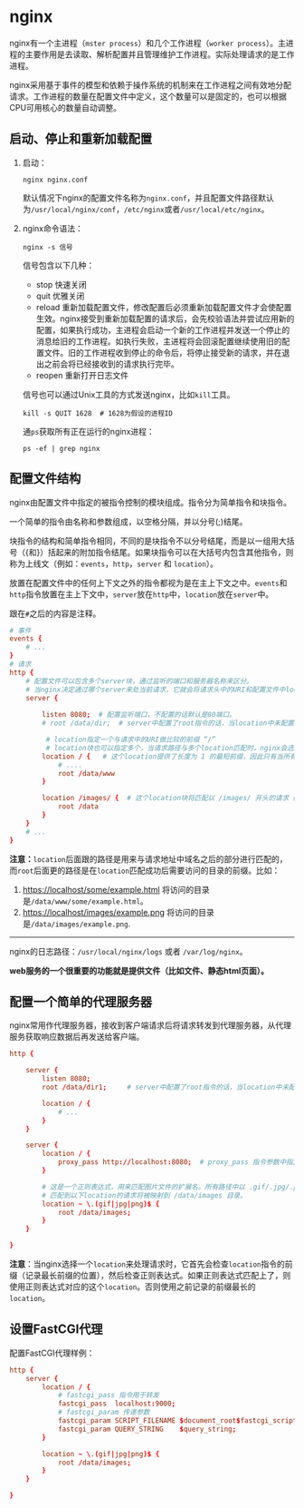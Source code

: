 # nginx

nginx有一个主进程（`mster process`）和几个工作进程（`worker process`）。主进程的主要作用是去读取、解析配置并且管理维护工作进程。实际处理请求的是工作进程。

nginx采用基于事件的模型和依赖于操作系统的机制来在工作进程之间有效地分配请求。工作进程的数量在配置文件中定义，这个数量可以是固定的，也可以根据CPU可用核心的数量自动调整。

## 启动、停止和重新加载配置

1. 启动：

    ```shell
    nginx nginx.conf
    ```

    默认情况下nginx的配置文件名称为`nginx.conf`，并且配置文件路径默认为`/usr/local/nginx/conf`，`/etc/nginx`或者`/usr/local/etc/nginx`。

2. nginx命令语法：

    ```shell
    nginx -s 信号
    ```

    信号包含以下几种：

    - stop 快速关闭
    - quit 优雅关闭
    - reload 重新加载配置文件，修改配置后必须重新加载配置文件才会使配置生效。nginx接受到重新加载配置的请求后，会先校验语法并尝试应用新的配置，如果执行成功，主进程会启动一个新的工作进程并发送一个停止的消息给旧的工作进程。如执行失败，主进程将会回滚配置继续使用旧的配置文件。旧的工作进程收到停止的命令后，将停止接受新的请求，并在退出之前会将已经接收到的请求执行完毕。
    - reopen 重新打开日志文件

    信号也可以通过Unix工具的方式发送nginx，比如`kill`工具。

    ```shell
    kill -s QUIT 1628  # 1628为假设的进程ID
    ```

    通`ps`获取所有正在运行的nginx进程：

    ```shell
    ps -ef | grep nginx
    ```

## 配置文件结构

nginx由配置文件中指定的被指令控制的模块组成。指令分为简单指令和块指令。

一个简单的指令由名称和参数组成，以空格分隔，并以分号(;)结尾。

块指令的结构和简单指令相同，不同的是块指令不以分号结尾，而是以一组用大括号（{和}）括起来的附加指令结尾。如果块指令可以在大括号内包含其他指令，则称为上线文（例如：`events`，`http`，`server` 和 `location`）。

放置在配置文件中的任何上下文之外的指令都视为是在主上下文之中。`events`和`http`指令放置在主上下文中，`server`放在`http`中，`location`放在`server`中。

跟在`#`之后的内容是注释。

```conf
# 事件
events {
    # ...
}
# 请求
http {
    # 配置文件可以包含多个server块，通过监听的端口和服务器名称来区分。
    # 当nginx决定通过哪个server来处当前请求，它就会将请求头中的URI和配置文件中location中指定的路径进行匹配测试。
    server {  
        
        listen 8080;  # 配置监听端口，不配置的话默认是80端口。
        # root /data/dir;  # server中配置了root指令的话，当location中未配置root指令时将使用这个全局的root配置，所有请求都将基于这个目录。

         # location指定一个与请求中的URI做比较的前缀 “/” 
         # location块也可以指定多个，当请求路径与多个location匹配时，nginx会选择具有最长前缀的。
        location / {   # 这个location提供了长度为 1 的最短前缀，因此只有当所有其他location无法提供匹配时，才会使用这个location块。
            # ....
            root /data/www
        }

        location /images/ {  # 这个location块将匹配以 /images/ 开头的请求（上面的 location / 也能匹配此类请求，但前缀较短）。
            root /data
        }
    }
    # ...
}

```

**注意：**`location`后面跟的路径是用来与请求地址中域名之后的部分进行匹配的，而`root`后面更的路径是在`location`匹配成功后需要访问的目录的前缀。比如：

1. <https://localhost/some/example.html> 将访问的目录是`/data/www/some/example.html`。
2. <https://localhost/images/example.png> 将访问的目录是`/data/images/example.png`.

----

nginx的日志路径：`/usr/local/nginx/logs` 或者 `/var/log/nginx`。

**web服务的一个很重要的功能就是提供文件（比如文件、静态html页面）。**

## 配置一个简单的代理服务器

nginx常用作代理服务器，接收到客户端请求后将请求转发到代理服务器，从代理服务获取响应数据后再发送给客户端。

```conf
http {

    server {
        listen 8080;
        root /data/dir1;     # server中配置了root指令的话，当location中未配置root指令时将使用这个全局的root配置，所有请求都将基于这个目录。

        location / {
            # ...
        }
    }

    server {
        location / {
            proxy_pass http://localhost:8080;  # proxy_pass 指令参数中指定代理服务器的 协议 域名 端口
        }

        # 这是一个正则表达式，用来匹配图片文件的扩展名。所有路径中以 .gif/.jpg/.png结尾的请求都能匹配。所有的正则表达式之前都应该有 “ ~ ” 。
        # 匹配到以下location的请求将被映射到 /data/images 目录。
        location ~ \.(gif|jpg|png)$ {  
            root /data/images;
        }
    }

}
```

**注意**：当nginx选择一个`location`来处理请求时，它首先会检查`location`指令的前缀（记录最长前缀的位置），然后检查正则表达式。如果正则表达式匹配上了，则使用正则表达式对应的这个`location`。否则使用之前记录的前缀最长的`location`。

## 设置FastCGI代理

配置FastCGI代理样例：

```conf
http {
    server {
        location / {
            # fastcgi_pass 指令用于转发
            fastcgi_pass  localhost:9000;   
            # fastcgi_param 传递参数
            fastcgi_param SCRIPT_FILENAME $document_root$fastcgi_script_name;
            fastcgi_param QUERY_STRING    $query_string;
        }

        location ~ \.(gif|jpg|png)$ {
            root /data/images;
        }
    }

}
```
